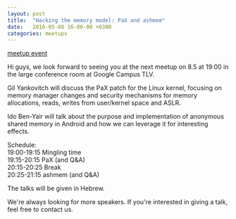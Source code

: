```yaml
---
layout: post
title:  "Hacking the memory model: PaX and ashmem"
date:   2016-05-08 16-00-00 +0300
categories: meetups
---
```

[meetup event](https://www.meetup.com/Tel-Aviv-Yafo-Linux-Kernel-Meetup/events/230337812/)

Hi guys, we look forward to seeing you at the next meetup on 8.5 at 19:00 in
the large conference room at Google Campus TLV.

Gil Yankovitch will discuss the PaX patch for the Linux kernel, focusing on
memory manager changes and security mechanisms for memory allocations, reads,
writes from user/kernel space and ASLR.

Ido Ben-Yair will talk about the purpose and implementation of anonymous
shared memory in Android and how we can leverage it for interesting effects.

Schedule:  
19:00-19:15 Mingling time  
19:15-20:15 PaX (and Q&amp;A)  
20:15-20:25 Break  
20:25-21:15 ashmem (and Q&amp;A)

The talks will be given in Hebrew.

We're always looking for more speakers. If you're interested in giving a talk,
feel free to contact us.

